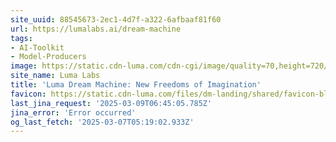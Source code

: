 ```yaml
---
site_uuid: 88545673-2ec1-4d7f-a322-6afbaaf81f60
url: https://lumalabs.ai/dream-machine
tags:
- AI-Toolkit
- Model-Producers
image: https://static.cdn-luma.com/cdn-cgi/image/quality=70,height=720/files/dm-landing/OG/ogfallback.jpeg
site_name: Luma Labs
title: 'Luma Dream Machine: New Freedoms of Imagination'
favicon: https://static.cdn-luma.com/files/dm-landing/shared/favicon-black.ico
last_jina_request: '2025-03-09T06:45:05.785Z'
jina_error: 'Error occurred'
og_last_fetch: '2025-03-07T05:19:02.933Z'
---
```


